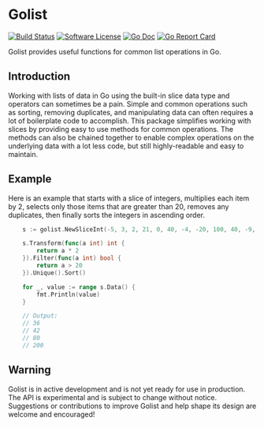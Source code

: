 # Golist

[![Build Status](https://travis-ci.com/schoukri/golist.svg?branch=master)](https://travis-ci.com/schoukri/golist)
[![Software License](https://img.shields.io/badge/license-MIT-brightgreen.svg?style=flat-square)](./LICENSE)
[![Go Doc](https://img.shields.io/badge/godoc-reference-blue.svg?style=flat-square)](https://godoc.org/github.com/schoukri/golist)
[![Go Report Card](https://goreportcard.com/badge/github.com/schoukri/golist?style=flat-square)](https://goreportcard.com/report/github.com/schoukri/golist)

Golist provides useful functions for common list operations in Go.

## Introduction

Working with lists of data in Go using the built-in slice data type and operators can sometimes be a pain. Simple and common operations such as sorting, removing duplicates, and manipulating data can often requires a lot of boilerplate code to accomplish. This package simplifies working with slices by providing easy to use methods for common operations. The methods can also be chained together to enable complex operations on the underlying data with a lot less code, but still highly-readable and easy to maintain.

## Example

Here is an example that starts with a slice of integers, multiplies each item by 2, selects only those items that are greater than 20, removes any duplicates, then finally sorts the integers in ascending order.

```go
	s := golist.NewSliceInt(-5, 3, 2, 21, 0, 40, -4, -20, 100, 40, -9, 18, 21, -33, 40)

	s.Transform(func(a int) int {
		return a * 2
	}).Filter(func(a int) bool {
		return a > 20
	}).Unique().Sort()

	for _, value := range s.Data() {
		fmt.Println(value)
	}

	// Output:
	// 36
	// 42
	// 80
	// 200
```

## Warning

Golist is in active development and is not yet ready for use in production. The API is experimental and is subject to change without notice. Suggestions or contributions to improve Golist and help shape its design are welcome and encouraged!

